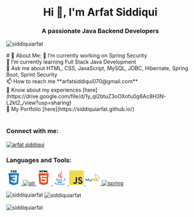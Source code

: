 <h1 align="center">Hi 👋, I'm Arfat Siddiqui</h1>
<h3 align="center">A passionate Java Backend Developers</h3>



<p align="left"> <img src="https://komarev.com/ghpvc/?username=siddiquiarfat&label=Profile%20views&color=0e75b6&style=flat" alt="siddiquiarfat" /> </p>
# 💫 About Me:
🔭 I’m currently working on Spring Security<br>🌱 I’m currently learning Full Stack Java Development<br>💬 Ask me about HTML, CSS, JavaScript, MySQL, JDBC, Hibernate, Spring Boot, Sprint Security<br>
📫 How to reach me **arfatsiddiqui070@gmail.com** <br>
📄 Know about my experiences [here](https://drive.google.com/file/d/1y_ql2btuZ3oOXofu0g6Ac8H3N-L2kt2_/view?usp=sharing)<br>
📘 My Portfolio [here](https://siddiquiarfat.github.io/)<br><br>

<h3 align="left">Connect with me:</h3>
<p align="left">
<a href="https://linkedin.com/in/arfat-siddiqui" target="blank"><img align="center" src="https://raw.githubusercontent.com/rahuldkjain/github-profile-readme-generator/master/src/images/icons/Social/linked-in-alt.svg" alt="arfat siddiqui" height="30" width="40" /></a>
</p>

<h3 align="left">Languages and Tools:</h3>
<p align="left"> <a href="https://www.w3schools.com/css/" target="_blank" rel="noreferrer"> <img src="https://raw.githubusercontent.com/devicons/devicon/master/icons/css3/css3-original-wordmark.svg" alt="css3" width="40" height="40"/> </a> <a href="https://git-scm.com/" target="_blank" rel="noreferrer"> <img src="https://www.vectorlogo.zone/logos/git-scm/git-scm-icon.svg" alt="git" width="40" height="40"/> </a> <a href="https://www.w3.org/html/" target="_blank" rel="noreferrer"> <img src="https://raw.githubusercontent.com/devicons/devicon/master/icons/html5/html5-original-wordmark.svg" alt="html5" width="40" height="40"/> </a> <a href="https://www.java.com" target="_blank" rel="noreferrer"> <img src="https://raw.githubusercontent.com/devicons/devicon/master/icons/java/java-original.svg" alt="java" width="40" height="40"/> </a> <a href="https://developer.mozilla.org/en-US/docs/Web/JavaScript" target="_blank" rel="noreferrer"> <img src="https://raw.githubusercontent.com/devicons/devicon/master/icons/javascript/javascript-original.svg" alt="javascript" width="40" height="40"/> </a> <a href="https://www.mysql.com/" target="_blank" rel="noreferrer"> <img src="https://raw.githubusercontent.com/devicons/devicon/master/icons/mysql/mysql-original-wordmark.svg" alt="mysql" width="40" height="40"/> </a> <a href="https://spring.io/" target="_blank" rel="noreferrer"> <img src="https://www.vectorlogo.zone/logos/springio/springio-icon.svg" alt="spring" width="40" height="40"/> </a> </p>

<p><img align="left" src="https://github-readme-stats.vercel.app/api/top-langs?username=siddiquiarfat&show_icons=true&locale=en&layout=compact" alt="siddiquiarfat" /></p>

<p>&nbsp;<img align="center" src="https://github-readme-stats.vercel.app/api?username=siddiquiarfat&show_icons=true&locale=en" alt="siddiquiarfat" /></p>

<p><img align="center" src="https://github-readme-streak-stats.herokuapp.com/?user=siddiquiarfat&" alt="siddiquiarfat" /></p>
